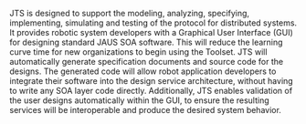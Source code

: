 JTS is designed to support the modeling, analyzing, specifying, implementing, simulating and testing of the protocol for distributed systems. It provides robotic system developers with a Graphical User Interface (GUI) for designing standard JAUS SOA software. This will reduce the learning curve time for new organizations to begin using the Toolset. JTS will automatically generate specification documents and source code for the designs. The generated code will allow robot application developers to integrate their software into the design service architecture, without having to write any SOA layer code directly. Additionally, JTS enables validation of the user designs automatically within the GUI, to ensure the resulting services will be interoperable and produce the desired system behavior.